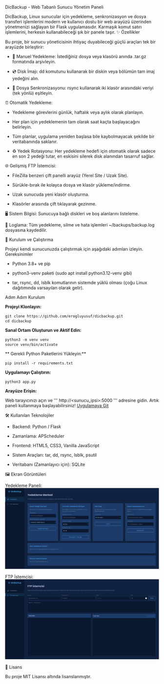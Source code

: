 DicBackup - Web Tabanlı Sunucu Yönetim Paneli

DicBackup, Linux sunucular için yedekleme, senkronizasyon ve dosya transferi işlemlerini modern ve kullanıcı dostu bir web arayüzü üzerinden yönetmenizi sağlayan bir Flask uygulamasıdır.
Karmaşık komut satırı işlemlerini, herkesin kullanabileceği şık bir panele taşır.
✨ Özellikler

Bu proje, bir sunucu yöneticisinin ihtiyaç duyabileceği güçlü araçları tek bir arayüzde birleştirir:


   - 📁 Manuel Yedekleme: İstediğiniz dosya veya klasörü anında .tar.gz formatında arşivleyin.
    
   - 💿 Disk İmajı: dd komutunu kullanarak bir diskin veya bölümün tam imaj yedeğini alın.
    
   - 🔄 Dosya Senkronizasyonu: rsync kullanarak iki klasör arasındaki veriyi (tek yönlü) eşitleyin.
    
  ⏰ Otomatik Yedekleme:
    
  -   Yedekleme görevlerini günlük, haftalık veya aylık olarak planlayın.
        
  -   Her plan için yedeklemenin tam olarak saat kaçta başlayacağını belirleyin.
        
  -   Tüm planlar, uygulama yeniden başlasa bile kaybolmayacak şekilde bir veritabanında saklanır.
        
  - ♻️ Yedek Rotasyonu: Her yedekleme hedefi için otomatik olarak sadece en son 2 yedeği tutar, en eskisini silerek disk alanından tasarruf sağlar.
    
  🌐 Gelişmiş FTP İstemcisi:
    
  -  FileZilla benzeri çift panelli arayüz (Yerel Site / Uzak Site).
        
  -  Sürükle-bırak ile kolayca dosya ve klasör yükleme/indirme.
        
  -  Uzak sunucuda yeni klasör oluşturma.
        
  -  Klasörler arasında çift tıklayarak gezinme.
        
  🖥️ Sistem Bilgisi: Sunucuya bağlı diskleri ve boş alanlarını listeleme.
    
  📝 Loglama: Tüm yedekleme, silme ve hata işlemleri ~/backups/backup.log dosyasına kaydedilir.
    
    
🚀 Kurulum ve Çalıştırma

Projeyi kendi sunucunuzda çalıştırmak için aşağıdaki adımları izleyin.
Gereksinimler

  - Python 3.8+ ve pip

  - python3-venv paketi (sudo apt install python3.12-venv gibi)

  - tar, rsync, dd, lsblk komutlarının sistemde yüklü olması (çoğu Linux dağıtımında varsayılan olarak gelir).

Adım Adım Kurulum

  **Projeyi Klonlayın:**

    git clone https://github.com/erogluyusuf/dicbackup.git
    cd dicbackup

  **Sanal Ortam Oluşturun ve Aktif Edin:**

    python3 -m venv venv
    source venv/bin/activate

  ** Gerekli Python Paketlerini Yükleyin:**

    pip install -r requirements.txt


  **Uygulamayı Çalıştırın:**

    python3 app.py

   **Arayüze Erişin:**
   
   Web tarayıcınızı açın ve ''' http://<sunucu_ipsi>:5000 ''' adresine gidin. Artık paneli kullanmaya başlayabilirsiniz!
   [Uygulamaya Git](http://<sunucu_ipsi>:5000)

🛠️ Kullanılan Teknolojiler

  - Backend: Python / Flask

 - Zamanlama: APScheduler

 - Frontend: HTML5, CSS3, Vanilla JavaScript

 - Sistem Araçları: tar, dd, rsync, lsblk, psutil

 - Veritabanı (Zamanlayıcı için): SQLite

🖼️ Ekran Görüntüleri

Yedekleme Paneli:
![DicBackup Ekran Görüntüsü](https://github.com/erogluyusuf/Linux-backup/blob/main/dicbacakup.png)

FTP İstemcisi:
![DicBackup Ekran Görüntüsü](https://github.com/erogluyusuf/Linux-backup/blob/main/dicbacakupftp.png)

📄 Lisans

Bu proje MIT Lisansı altında lisanslanmıştır.
